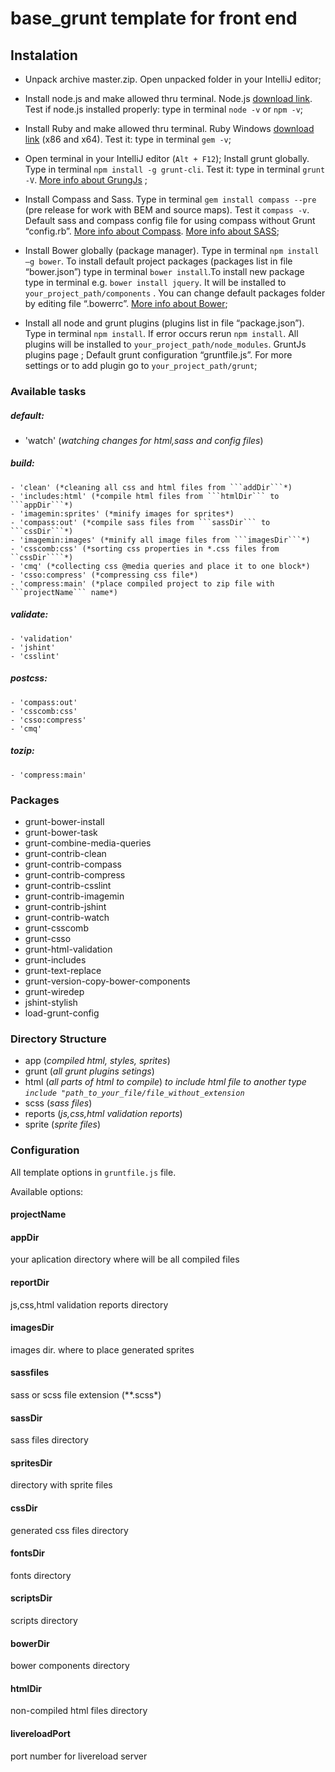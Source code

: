 base_grunt template for front end
==========

## Instalation 

+   Unpack archive master.zip. Open unpacked folder in your IntelliJ editor;

+   Install node.js and make allowed thru terminal.  Node.js [download link](http://nodejs.org/download/). Test if node.js installed properly: type in terminal ```node -v``` or ```npm -v```;

+ Install Ruby and make allowed thru terminal. Ruby Windows [download link](http://rubyinstaller.org/downloads/) (x86 and x64). Test it: type in terminal ```gem -v```;

+ Open terminal in your IntelliJ editor (```Alt + F12```);
Install grunt globally.  Type in terminal ```npm install -g grunt-cli```. Test it: type in terminal ```grunt -V```. [More info about GrungJs](http://gruntjs.com/) ;

+ Install Compass and Sass. Type in terminal ```gem install compass --pre``` (pre release for work with BEM and source maps). Test it ```compass -v```. Default sass and compass config file for using compass without Grunt “config.rb”. [More info about Compass](http://compass-style.org/). [More info about SASS](http://sass-lang.com/);

+ Install Bower globally (package manager). Type in terminal ```npm install –g bower```. To install default project packages (packages list in file “bower.json”) type in terminal ```bower install```.To install new package type in terminal e.g. ```bower install jquery```. It will be installed to ```your_project_path/components``` . You can change default packages folder by editing file “.bowerrc”. [More info about Bower](http://bower.io/);

+ Install all node and grunt plugins (plugins list in file “package.json”). Type in terminal ```npm install```.  If error occurs rerun ```npm install```.   All plugins will be installed to ```your_project_path/node_modules```. GruntJs plugins page ;
Default grunt configuration “gruntfile.js”. For more settings or to add plugin go to ```your_project_path/grunt```;

### Available tasks

##### default:
- 'watch' (*watching changes for html,sass and config files*)

##### build:
    - 'clean' (*cleaning all css and html files from ```addDir```*)
    - 'includes:html' (*compile html files from ```htmlDir``` to ```appDir```*)
    - 'imagemin:sprites' (*minify images for sprites*)
    - 'compass:out' (*compile sass files from ```sassDir``` to ```cssDir```*)
    - 'imagemin:images' (*minify all image files from ```imagesDir```*)
    - 'csscomb:css' (*sorting css properties in *.css files from ``cssDir````*)
    - 'cmq' (*collecting css @media queries and place it to one block*)
    - 'csso:compress' (*compressing css file*)
    - 'compress:main' (*place compiled project to zip file with ```projectName``` name*)

##### validate:
    - 'validation'
    - 'jshint'
    - 'csslint'

##### postcss:
    - 'compass:out'
    - 'csscomb:css'
    - 'csso:compress'
    - 'cmq'

##### tozip:
    - 'compress:main'



### Packages

- grunt-bower-install
- grunt-bower-task
- grunt-combine-media-queries
- grunt-contrib-clean
- grunt-contrib-compass
- grunt-contrib-compress
- grunt-contrib-csslint
- grunt-contrib-imagemin
- grunt-contrib-jshint
- grunt-contrib-watch
- grunt-csscomb
- grunt-csso
- grunt-html-validation
- grunt-includes
- grunt-text-replace
- grunt-version-copy-bower-components
- grunt-wiredep
- jshint-stylish
- load-grunt-config


### Directory Structure


-  app (*compiled html, styles, sprites*)
-  grunt (*all grunt plugins setings*)
-  html (*all parts of html to compile*) *to include html file to another type ```include "path_to_your_file/file_without_extension```*
-  scss (*sass files*)
-  reports (*js,css,html validation reports*)
-  sprite (*sprite files*)

### Configuration

All template options in ```gruntfile.js``` file.

Available options:

####    projectName
####    appDir
your aplication directory where will be all compiled files

####   reportDir
js,css,html validation reports directory

####   imagesDir
images dir. where to place generated sprites

#### sassfiles
sass or scss file extension (**.scss*)

#### sassDir
sass files directory

#### spritesDir
directory with sprite files

#### cssDir
generated css files directory

#### fontsDir
fonts directory

#### scriptsDir
scripts directory

#### bowerDir
bower components directory

#### htmlDir
non-compiled html files directory

#### livereloadPort
port number for livereload server